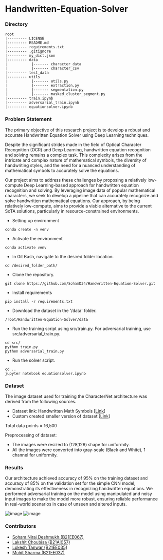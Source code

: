 # Handwritten-Equation-Solver


### Directory 
~~~
root
|--------- LICENSE
|--------- README.md
|--------- requirements.txt
|--------- .gitignore
|--------- my_dict.json
|--------- data
|           |------- character_data
|           |------- character_csv
|--------- test_data
|--------- utils
|           |------- utils.py
|           |------- extraction.py
|           |------- segmentation.py
|           |------- masked_cluster_segment.py
|--------- train.ipynb
|--------- adversarial_train.ipynb
|--------- equationsolver.ipynb
~~~

### Problem Statement

The primary objective of this research project is to develop a robust and accurate Handwritten Equation Solver using Deep Learning techniques.

Despite the significant strides made in the field of Optical Character Recognition (OCR) and Deep Learning, handwritten equation recognition and solving remains a complex task. This complexity arises from the intricate and complex nature of mathematical symbols, the diversity of handwriting styles, and the need for a nuanced understanding of mathematical symbols to accurately solve the equations.

Our project aims to address these challenges by proposing a relatively low-compute Deep Learning-based approach for handwritten equation recognition and solving. By leveraging image data of popular mathematical characters, we seek to develop a pipeline that can accurately recognize and solve handwritten mathematical equations. Our approach, by being relatively low-compute, aims to provide a viable alternative to the current SoTA solutions, particularly in resource-constrained environments.

* Setting up environment
~~~
conda create -n venv
~~~
* Activate the environment
~~~
conda activate venv
~~~
* In Git Bash, navigate to the desired folder location.
~~~
cd /desired_folder_path/
~~~
* Clone the repository.
~~~
git clone https://github.com/SohamD34/Handwritten-Equation-Solver.git
~~~
* Install requirements
~~~
pip install -r requirements.txt
~~~
* Download the dataset in the '/data' folder.
~~~
/root/Handwritten-Equation-Solver/data
~~~
* Run the training script using src/train.py. For adversarial training, use src/adversarial_train.py.
~~~
cd src/
python train.py
python adversarial_train.py
~~~
* Run the solver script.
~~~
cd ..
jupyter notebook equationsolver.ipynb
~~~

### Dataset

The image dataset used for training the CharacterNet architecture was derived from the following sources.

- Dataset link: Handwritten Math Symbols [[Link](https://www.kaggle.com/datasets/xainano/handwrittenmathsymbols)]
- Custom created smaller version of dataset [[Link](https://drive.google.com/drive/folders/1kENoMUhq74NdzhTBcCX8PGKdBUrKGOb3?usp=sharing)]

Total data points = 16,500

Preprocessing of dataset:

- The images were resized to (128,128) shape for uniformity.
- All the images were converted into gray-scale (Black and White), 1 channel for uniformity.


### Results

Our architecture achieved accuracy of 95% on the training dataset and accuracy of 85% on the validation set for the simple CNN model, demonstrating its effectiveness in recognizing handwritten equations.
We performed adversarial training on the model using manipulated and noisy input images to make the model more robust, ensuring reliable performance in real-world scenarios in case of unseen and altered inputs.

![image](https://github.com/SohamD34/Handwritten-Equation-Solver/assets/96857578/d8196105-5167-4879-bc3b-0f4ef198494a)
![image](https://github.com/SohamD34/Handwritten-Equation-Solver/assets/96857578/d5c39741-0e21-4395-b760-32e223a9f954)


### Contributors  
- [Soham Niraj Deshmukh (B21EE067)](https://www.github.com/SohamD34)
- [Lakshit Choubisa (B21AI057)](https://github.com/Lakshit24sa)
- [Lokesh Tanwar (B21EE035)](https://github.com/Lokesh23102002)
- [Mohit Sharma (B21EE037)](https://github.com/mohitsharma-iitj)
